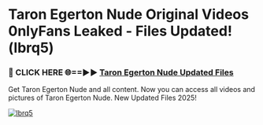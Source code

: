 # Taron Egerton Nude Original Videos 0nlyFans Leaked - Files Updated! (lbrq5)

<h3>🔴 CLICK HERE 🌐==►► <a href="https://tinyurl.com/yc6ubb5a" rel="nofollow">Taron Egerton Nude Updated Files</a></h3>

Get Taron Egerton Nude and all content. Now you can access all videos and pictures of Taron Egerton Nude. New Updated Files 2025!

[![lbrq5](https://i.imgur.com/7eu0CRL.gif)](https://tinyurl.com/yc6ubb5a)

